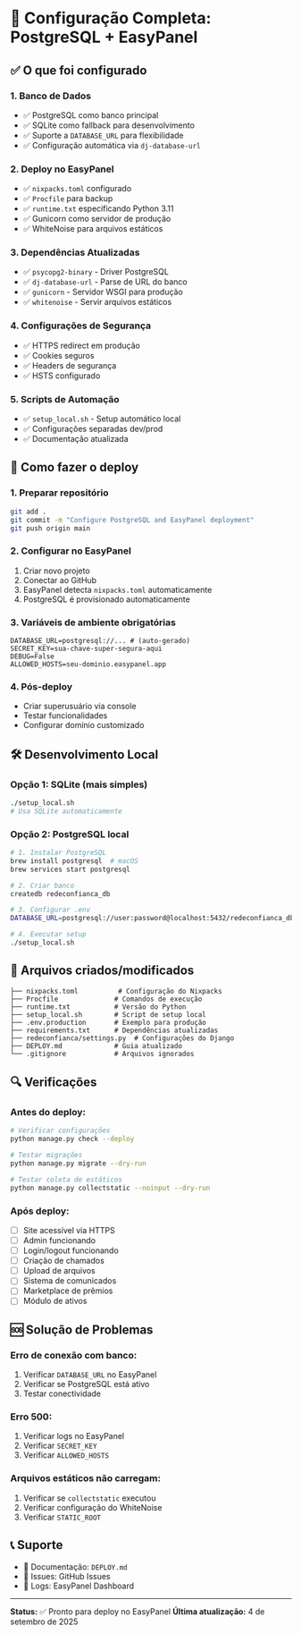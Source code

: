 # 🎯 Configuração Completa: PostgreSQL + EasyPanel

## ✅ O que foi configurado

### 1. **Banco de Dados**
- ✅ PostgreSQL como banco principal
- ✅ SQLite como fallback para desenvolvimento
- ✅ Suporte a `DATABASE_URL` para flexibilidade
- ✅ Configuração automática via `dj-database-url`

### 2. **Deploy no EasyPanel**
- ✅ `nixpacks.toml` configurado
- ✅ `Procfile` para backup
- ✅ `runtime.txt` especificando Python 3.11
- ✅ Gunicorn como servidor de produção
- ✅ WhiteNoise para arquivos estáticos

### 3. **Dependências Atualizadas**
- ✅ `psycopg2-binary` - Driver PostgreSQL
- ✅ `dj-database-url` - Parse de URL do banco
- ✅ `gunicorn` - Servidor WSGI para produção
- ✅ `whitenoise` - Servir arquivos estáticos

### 4. **Configurações de Segurança**
- ✅ HTTPS redirect em produção
- ✅ Cookies seguros
- ✅ Headers de segurança
- ✅ HSTS configurado

### 5. **Scripts de Automação**
- ✅ `setup_local.sh` - Setup automático local
- ✅ Configurações separadas dev/prod
- ✅ Documentação atualizada

## 🚀 Como fazer o deploy

### 1. **Preparar repositório**
```bash
git add .
git commit -m "Configure PostgreSQL and EasyPanel deployment"
git push origin main
```

### 2. **Configurar no EasyPanel**
1. Criar novo projeto
2. Conectar ao GitHub
3. EasyPanel detecta `nixpacks.toml` automaticamente
4. PostgreSQL é provisionado automaticamente

### 3. **Variáveis de ambiente obrigatórias**
```env
DATABASE_URL=postgresql://... # (auto-gerado)
SECRET_KEY=sua-chave-super-segura-aqui
DEBUG=False
ALLOWED_HOSTS=seu-dominio.easypanel.app
```

### 4. **Pós-deploy**
- Criar superusuário via console
- Testar funcionalidades
- Configurar domínio customizado

## 🛠️ Desenvolvimento Local

### Opção 1: SQLite (mais simples)
```bash
./setup_local.sh
# Usa SQLite automaticamente
```

### Opção 2: PostgreSQL local
```bash
# 1. Instalar PostgreSQL
brew install postgresql  # macOS
brew services start postgresql

# 2. Criar banco
createdb redeconfianca_db

# 3. Configurar .env
DATABASE_URL=postgresql://user:password@localhost:5432/redeconfianca_db

# 4. Executar setup
./setup_local.sh
```

## 📁 Arquivos criados/modificados

```
├── nixpacks.toml          # Configuração do Nixpacks
├── Procfile              # Comandos de execução
├── runtime.txt           # Versão do Python
├── setup_local.sh        # Script de setup local
├── .env.production       # Exemplo para produção
├── requirements.txt      # Dependências atualizadas
├── redeconfianca/settings.py  # Configurações do Django
├── DEPLOY.md             # Guia atualizado
└── .gitignore            # Arquivos ignorados
```

## 🔍 Verificações

### Antes do deploy:
```bash
# Verificar configurações
python manage.py check --deploy

# Testar migrações
python manage.py migrate --dry-run

# Testar coleta de estáticos
python manage.py collectstatic --noinput --dry-run
```

### Após deploy:
- [ ] Site acessível via HTTPS
- [ ] Admin funcionando
- [ ] Login/logout funcionando
- [ ] Criação de chamados
- [ ] Upload de arquivos
- [ ] Sistema de comunicados
- [ ] Marketplace de prêmios
- [ ] Módulo de ativos

## 🆘 Solução de Problemas

### Erro de conexão com banco:
1. Verificar `DATABASE_URL` no EasyPanel
2. Verificar se PostgreSQL está ativo
3. Testar conectividade

### Erro 500:
1. Verificar logs no EasyPanel
2. Verificar `SECRET_KEY`
3. Verificar `ALLOWED_HOSTS`

### Arquivos estáticos não carregam:
1. Verificar se `collectstatic` executou
2. Verificar configuração do WhiteNoise
3. Verificar `STATIC_ROOT`

## 📞 Suporte

- 📖 Documentação: `DEPLOY.md`
- 🐛 Issues: GitHub Issues
- 💬 Logs: EasyPanel Dashboard

---

**Status:** ✅ Pronto para deploy no EasyPanel
**Última atualização:** 4 de setembro de 2025
